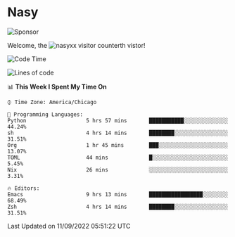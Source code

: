 # Nasy

<!--
<p align="center">
<img height="200" src="https://github-readme-stats.vercel.app/api?username=nasyxx&count_private=true&show_icons=true&theme=dracula&include_all_commits=true"/>
<img height="200" src="https://github-readme-stats.vercel.app/api/top-langs/?username=nasyxx&theme=dracula&hide=html,jupyter+notebook&count_private=true&show_icons=true"/>
</p>

  
----------------
-->

![Sponsor](https://img.shields.io/static/v1.svg?label=Sponsor&message=%E2%9D%A4&logo=GitHub&style=flat&color=pink)
 
Welcome, the ![nasyxx visitor counter](https://count.getloli.com/get/@nasyxx?theme=rule34)th vistor!
 
<!--START_SECTION:waka-->
![Code Time](http://img.shields.io/badge/Code%20Time-2%2C620%20hrs%2056%20mins-blue)

![Lines of code](https://img.shields.io/badge/From%20Hello%20World%20I%27ve%20Written-5%20Million%20lines%20of%20code-blue)

📊 **This Week I Spent My Time On** 

```text
⌚︎ Time Zone: America/Chicago

💬 Programming Languages: 
Python                   5 hrs 57 mins       ███████████░░░░░░░░░░░░░░   44.24% 
sh                       4 hrs 14 mins       ████████░░░░░░░░░░░░░░░░░   31.51% 
Org                      1 hr 45 mins        ███░░░░░░░░░░░░░░░░░░░░░░   13.07% 
TOML                     44 mins             █░░░░░░░░░░░░░░░░░░░░░░░░   5.45% 
Nix                      26 mins             ░░░░░░░░░░░░░░░░░░░░░░░░░   3.31%

🔥 Editors: 
Emacs                    9 hrs 13 mins       █████████████████░░░░░░░░   68.49% 
Zsh                      4 hrs 14 mins       ████████░░░░░░░░░░░░░░░░░   31.51%

```


 Last Updated on 11/09/2022 05:51:22 UTC
<!--END_SECTION:waka-->

<!-- ![visitors](https://visitor-badge.laobi.icu/badge?page_id=nasyxx.nasyxx) -->
